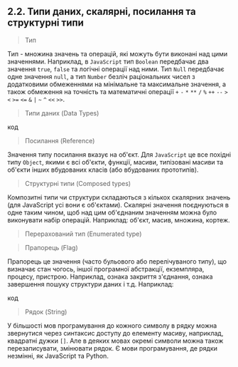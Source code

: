 ## 2.2. Типи даних, скалярні, посилання та структурні типи

> Тип

Тип - множина значень та операцій, які можуть бути виконані над цими значеннями. Наприклад, в `JavaScript` тип `Boolean` передбачає два значення `true`, `false` та логічні операції над ними. Тип `Null` передбачає одне значення `null`, а тип `Number` безліч раціональних чисел з додатковими обмеженнями на мінімальне та максимальне значення, а також обмеження на точність та математичні операції `+` `-` `*` `**` `/` `%` `++` `--` `>` `<` `>=` `<=` `&` `|` `~` `^` `<<` `>>`.

> Типи даних (Data Types)

код

> Посилання (Reference)

Значення типу посилання вказує на об'єкт. Для `JavaScript` це все похідні типу `Object`, якими є всі об'єкти, функції, масиви, типізовані масиви та об'єкти інших вбудованих класів (або вбудованих прототипів).

> Структурні типи (Composed types)

Композитні типи чи структури складаються з кількох скалярних значень (для JavaScript усі вони є об'єктами). Скалярні значення поєднуються в одне таким чином, щоб над цим об'єднаним значенням можна було виконувати набір операцій. Наприклад: об'єкт, масив, множина, кортеж.

> Перерахований тип (Enumerated type)

> Прапорець (Flag)

Прапорець це значення (часто бульового або перелічуваного типу), що визначає стан чогось, іншої програмної абстракції, екземпляра, процесу, пристрою. Наприклад, ознака закриття з'єднання, ознака завершення пошуку структури даних і т.д. Наприклад:

код

> Рядок (String)

У більшості мов програмування до кожного символу в рядку можна звернутися через синтаксис доступу до елементу масиву, наприклад, квадратні дужки `[]`. Але в деяких мовах окремі символи можна також перезаписувати, змінювати рядок. Є мови програмування, де рядки незмінні, як JavaScript та Python.

